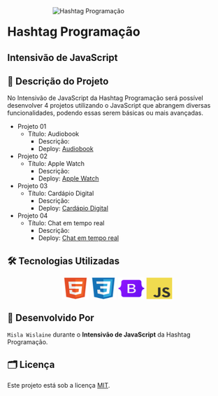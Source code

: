 <img src="https://d1muf25xaso8hp.cloudfront.net/https%3A%2F%2Fa6d41686876ceccfc436dd310b9e49aa.cdn.bubble.io%2Ff1658516625802x148010885188176500%2Flogo%2520hash%2520oficial%2520-%2520letra%2520azul.png?w=&h=&auto=compress&dpr=1&fit=max" alt="Hashtag Programação" min-width="400px" max-width="400px" width="400px" align="right">

# Hashtag Programação

## Intensivão de JavaScript

## 📄 Descrição do Projeto

<div align="left">

<p>No Intensivão de JavaScript da Hashtag Programação será possível desenvolver 4 projetos utilizando o JavaScript que abrangem diversas funcionalidades, podendo essas serem básicas ou mais avançadas.</p>

- Projeto 01
    - Título: Audiobook
        - Descrição:
        - Deploy: [Audiobook](https://wwwmisla.github.io/intensivao-javascript/audiobook/)
- Projeto 02
    - Título: Apple Watch
        - Descrição:
        - Deploy: [Apple Watch](https://wwwmisla.github.io/intensivao-javascript/apple-watch/)
- Projeto 03
    - Título: Cardápio Digital
        - Descrição:
        - Deploy: [Cardápio Digital](https://wwwmisla.github.io/intensivao-javascript/hashtaurante/)
- Projeto 04 
    - Título: Chat em tempo real
        - Descrição:
        - Deploy: [Chat em tempo real]()

</div>

## 🛠 Tecnologias Utilizadas

<div align="center">
 <img align="center" alt="Misla-HTML" height="50" width="60" src="https://raw.githubusercontent.com/devicons/devicon/master/icons/html5/html5-original.svg">
 <img align="center" alt="Misla-CSS" height="50" width="60" src="https://raw.githubusercontent.com/devicons/devicon/master/icons/css3/css3-original.svg">
 <img align="center" alt="Misla-Bootstrap" height="50" width="60" src="https://raw.githubusercontent.com/devicons/devicon/master/icons/bootstrap/bootstrap-original.svg">
 <img align="center" alt="Misla-JavaScript" height="50" width="60" src="https://raw.githubusercontent.com/devicons/devicon/master/icons/javascript/javascript-original.svg">
</div>

## 🚧 Desenvolvido Por 
`Misla Wislaine` durante o <strong>Intensivão de JavaScript</strong> da Hashtag Programação.

## 🗂️ Licença

Este projeto está sob a licença [MIT](LICENSE).
